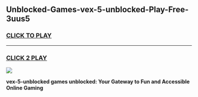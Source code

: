 
## Unblocked-Games-vex-5-unblocked-Play-Free-3uus5
<h3>
<a href="https://premium76.site?title=vex-5-unblocked&ref=21A">CLICK TO PLAY</a></h3>
<hr>

<h3>
<a href="https://premium76.site?title=vex-5-unblocked&ref=21A">CLICK 2 PLAY</a>
  
</h3>

<a href="https://premium76.site?title=vex-5-unblocked&ref=21A"><img src="https://clearcache.store/games.png"></a>


**vex-5-unblocked games unblocked: Your Gateway to Fun and Accessible Online Gaming**
